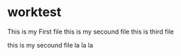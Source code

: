 # worktest
This is my First file
 this is my secound file
this is third file  

this is my secound file
la la la
